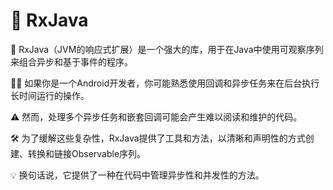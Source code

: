 # 🚀 RxJava

🔹 RxJava（JVM的响应式扩展）是一个强大的库，用于在Java中使用可观察序列来组合异步和基于事件的程序。

👨‍💻 如果你是一个Android开发者，你可能熟悉使用回调和异步任务来在后台执行长时间运行的操作。

⚠️ 然而，处理多个异步任务和嵌套回调可能会产生难以阅读和维护的代码。

🛠️ 为了缓解这些复杂性，RxJava提供了工具和方法，以清晰和声明性的方式创建、转换和链接Observable序列。

💡 换句话说，它提供了一种在代码中管理异步性和并发性的方法。